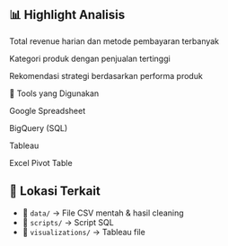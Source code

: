 ## 📊 Highlight Analisis

Total revenue harian dan metode pembayaran terbanyak

Kategori produk dengan penjualan tertinggi

Rekomendasi strategi berdasarkan performa produk

🔧 Tools yang Digunakan

Google Spreadsheet

BigQuery (SQL)

Tableau

Excel Pivot Table

## 📁 Lokasi Terkait

- 📂 `data/` → File CSV mentah & hasil cleaning
- 📂 `scripts/` → Script SQL
- 📂 `visualizations/` → Tableau file
